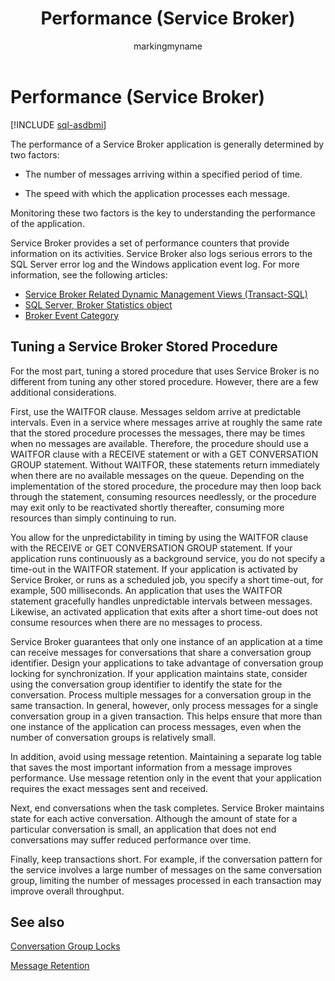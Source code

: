 ﻿---
title: Performance (Service Broker)
description: "The performance of a Service Broker application is generally determined by two factors."
ms.prod: sql
ms.technology: configuration
ms.topic: conceptual
author: markingmyname
ms.author: maghan
ms.reviewer: mikeray
ms.date: "03/30/2022"
---

# Performance (Service Broker)

[!INCLUDE [sql-asdbmi](../../includes/applies-to-version/sql-asdbmi.md)]

The performance of a Service Broker application is generally determined by two factors:

  - The number of messages arriving within a specified period of time.

  - The speed with which the application processes each message.

Monitoring these two factors is the key to understanding the performance of the application.

Service Broker provides a set of performance counters that provide information on its activities. Service Broker also logs serious errors to the SQL Server error log and the Windows application event log. For more information, see the following articles:

- [Service Broker Related Dynamic Management Views (Transact-SQL)](../../relational-databases/system-dynamic-management-views/service-broker-related-dynamic-management-views-transact-sql.md)
- [SQL Server, Broker Statistics object](../../relational-databases/performance-monitor/sql-server-broker-statistics-object.md)
- [Broker Event Category](../../relational-databases/event-classes/broker-event-category.md)


## Tuning a Service Broker Stored Procedure



For the most part, tuning a stored procedure that uses Service Broker is no different from tuning any other stored procedure. However, there are a few additional considerations.

First, use the WAITFOR clause. Messages seldom arrive at predictable intervals. Even in a service where messages arrive at roughly the same rate that the stored procedure processes the messages, there may be times when no messages are available. Therefore, the procedure should use a WAITFOR clause with a RECEIVE statement or with a GET CONVERSATION GROUP statement. Without WAITFOR, these statements return immediately when there are no available messages on the queue. Depending on the implementation of the stored procedure, the procedure may then loop back through the statement, consuming resources needlessly, or the procedure may exit only to be reactivated shortly thereafter, consuming more resources than simply continuing to run.

You allow for the unpredictability in timing by using the WAITFOR clause with the RECEIVE or GET CONVERSATION GROUP statement. If your application runs continuously as a background service, you do not specify a time-out in the WAITFOR statement. If your application is activated by Service Broker, or runs as a scheduled job, you specify a short time-out, for example, 500 milliseconds. An application that uses the WAITFOR statement gracefully handles unpredictable intervals between messages. Likewise, an activated application that exits after a short time-out does not consume resources when there are no messages to process.

Service Broker guarantees that only one instance of an application at a time can receive messages for conversations that share a conversation group identifier. Design your applications to take advantage of conversation group locking for synchronization. If your application maintains state, consider using the conversation group identifier to identify the state for the conversation. Process multiple messages for a conversation group in the same transaction. In general, however, only process messages for a single conversation group in a given transaction. This helps ensure that more than one instance of the application can process messages, even when the number of conversation groups is relatively small.

In addition, avoid using message retention. Maintaining a separate log table that saves the most important information from a message improves performance. Use message retention only in the event that your application requires the exact messages sent and received.

Next, end conversations when the task completes. Service Broker maintains state for each active conversation. Although the amount of state for a particular conversation is small, an application that does not end conversations may suffer reduced performance over time.

Finally, keep transactions short. For example, if the conversation pattern for the service involves a large number of messages on the same conversation group, limiting the number of messages processed in each transaction may improve overall throughput.

## See also



[Conversation Group Locks](conversation-group-locks.md)

[Message Retention](message-retention.md)
